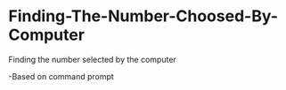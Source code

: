 # Finding-The-Number-Choosed-By-Computer
Finding the number selected by the computer

-Based on command prompt
